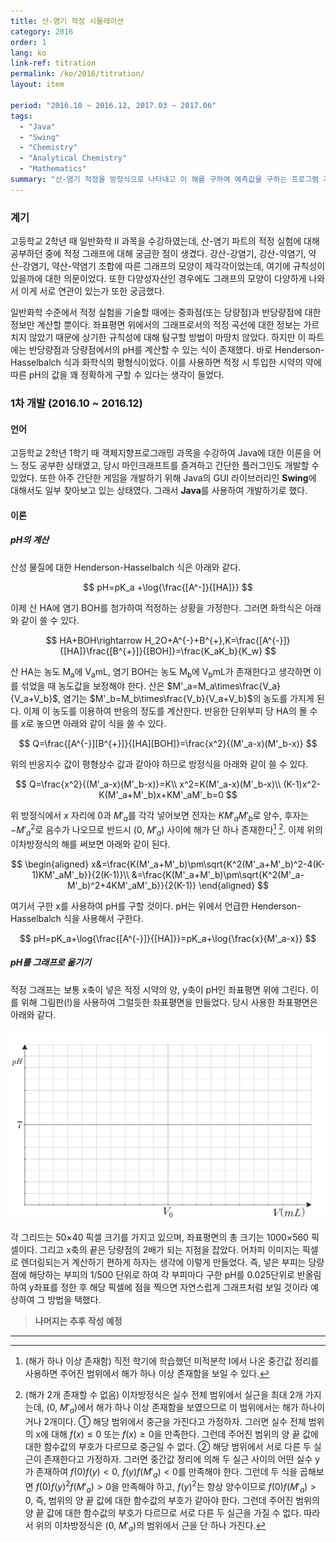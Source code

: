 ```yaml
---
title: 산-염기 적정 시뮬레이션
category: 2016
order: 1
lang: ko
link-ref: titration
permalink: /ko/2016/titration/
layout: item

period: "2016.10 ~ 2016.12, 2017.03 ~ 2017.06"
tags:
  - "Java"
  - "Swing"
  - "Chemistry"
  - "Analytical Chemistry"
  - "Mathematics"
summary: "산-염기 적정을 방정식으로 나타내고 이 해를 구하여 예측값을 구하는 프로그램 개발"
---
```


### 계기

고등학교 2학년 때 일반화학 II 과목을 수강하였는데, 산-염기 파트의 적정 실험에 대해 공부하던 중에 적정 그래프에 대해 궁금한 점이 생겼다. 강산-강염기, 강산-약염기, 약산-강염기, 약산-약염기 조합에 따른 그래프의 모양이 제각각이었는데, 여기에 규칙성이 있을까에 대한 의문이었다. 또한 다양성자산인 경우에도 그래프의 모양이 다양하게 나와서 이게 서로 연관이 있는가 또한 궁금했다.

일반화학 수준에서 적정 실험을 기술할 때에는 중화점(또는 당량점)과 반당량점에 대한 정보만 계산할 뿐이다. 좌표평면 위에서의 그래프로서의 적정 곡선에 대한 정보는 가르치지 않았기 때문에 상기한 규칙성에 대해 탐구할 방법이 마땅치 않았다. 하지만 이 파트에는 반당량점과 당량점에서의 pH를 계산할 수 있는 식이 존재했다. 바로 Henderson-Hasselbalch 식과 화학식의 평형식이었다. 이를 사용하면 적정 시 투입한 시약의 약에 따른 pH의 값을 꽤 정확하게 구할 수 있다는 생각이 들었다.

### 1차 개발 (2016.10 ~ 2016.12)

#### 언어

고등학교 2학년 1학기 때 객체지향프로그래밍 과목을 수강하여 Java에 대한 이론을 어느 정도 공부한 상태였고, 당시 마인크래프트를 즐겨하고 간단한 플러그인도 개발할 수 있었다. 또한 아주 간단한 게임을 개발하기 위해 Java의 GUI 라이브러리인 **Swing**에 대해서도 일부 찾아보고 있는 상태였다. 그래서 **Java**를 사용하여 개발하기로 했다.

#### 이론

##### pH의 계산

산성 물질에 대한 Henderson-Hasselbalch 식은 아래와 같다.

$$
pH=pK_a +\log{\frac{[A^-]}{[HA]}}
$$

이제 산 HA에 염기 BOH를 첨가하여 적정하는 상황을 가정한다. 그러면 화학식은 아래와 같이 쓸 수 있다.

$$
HA+BOH\rightarrow H_2O+A^{-}+B^{+},K=\frac{[A^{-}]}{[HA]}\frac{[B^{+}]}{[BOH]}=\frac{K_aK_b}{K_w}
$$

산 HA는 농도 M<sub>a</sub>에 V<sub>a</sub>mL, 염기 BOH는 농도 M<sub>b</sub>에 V<sub>b</sub>mL가 존재한다고 생각하면 이를 섞었을 때 농도값을 보정해야 한다. 산은 $M'_a=M_a\times\frac{V_a}{V_a+V_b}$, 염기는 $M'_b=M_b\times\frac{V_b}{V_a+V_b}$의 농도를 가지게 된다. 이제 이 농도를 이용하여 반응의 정도를 계산한다. 반응한 단위부피 당 HA의 몰 수를 $x$로 놓으면 아래와 같이 식을 쓸 수 있다.

$$
Q=\frac{[A^{-}][B^{+}]}{[HA][BOH]}=\frac{x^2}{(M'_a-x)(M'_b-x)}
$$

위의 반응지수 값이 평형상수 값과 같아야 하므로 방정식을 아래와 같이 쓸 수 있다.

$$
Q=\frac{x^2}{(M'_a-x)(M'_b-x)}=K\\
x^2=K(M'_a-x)(M'_b-x)\\
(K-1)x^2-K(M'_a+M'_b)x+KM'_aM'_b=0
$$

위 방정식에서 $x$ 자리에 0과 $M'_a$를 각각 넣어보면 전자는 $KM'_aM'_b$로 양수, 후자는 $-{M'_a}^{2}$로 음수가 나오므로 반드시 (0, $M'_a$) 사이에 해가 단 하나 존재한다[^1] [^2]. 이제 위의 이차방정식의 해를 써보면 아래와 같이 된다.

$$
\begin{aligned}
x&=\frac{K(M'_a+M'_b)\pm\sqrt{K^2(M'_a+M'_b)^2-4(K-1)KM'_aM'_b}}{2(K-1)}\\
&=\frac{K(M'_a+M'_b)\pm\sqrt{K^2(M'_a-M'_b)^2+4KM'_aM'_b}}{2(K-1)}
\end{aligned}
$$

여기서 구한 x를 사용하여 pH를 구할 것이다. pH는 위에서 언급한 Henderson-Hasselbalch 식을 사용해서 구한다.

$$
pH=pK_a+\log{\frac{[A^{-}]}{[HA]}}=pK_a+\log{\frac{x}{M'_a-x}}
$$

##### pH를 그래프로 옮기기

적정 그래프는 보통 x축이 넣은 적정 시약의 양, y축이 pH인 좌표평면 위에 그린다. 이를 위해 그림판(!)을 사용하여 그럴듯한 좌표평면을 만들었다. 당시 사용한 좌표평면은 아래와 같다.

![1가산用 좌표평면](./graph.png)

각 그리드는 50×40 픽셀 크기를 가지고 있으며, 좌표평면의 총 크기는 1000×560 픽셀이다. 그리고 x축의 끝은 당량점의 2배가 되는 지점을 잡았다. 어차피 이미지는 픽셀로 렌더링되는거 계산하기 편하게 하자는 생각에 이렇게 만들었다. 즉, 넣은 부피는 당량점에 해당하는 부피의 1/500 단위로 하여 각 부피마다 구한 pH를 0.025단위로 반올림하여 y좌표를 정한 후 해당 픽셀에 점을 찍으면 자연스럽게 그래프처럼 보일 것이라 예상하여 그 방법을 택했다.

> **나머지는 추후 작성 예정**

---

[^1]: (해가 하나 이상 존재함) 직전 학기에 학습했던 미적분학 I에서 나온 중간값 정리를 사용하면 주어진 범위에서 해가 하나 이상 존재함을 보일 수 있다.
[^2]: (해가 2개 존재할 수 없음) 이차방정식은 실수 전체 범위에서 실근을 최대 2개 가지는데, (0, $M'_a$)에서 해가 하나 이상 존재함을 보였으므로 이 범위에서는 해가 하나이거나 2개이다.
      ① 해당 범위에서 중근을 가진다고 가정하자. 그러면 실수 전체 범위의 x에 대해 $f(x)\le 0$ 또는 $f(x)\ge 0$을 만족한다. 그런데 주어진 범위의 양 끝 값에 대한 함수값의 부호가 다르므로 중근일 수 없다.
      ② 해당 범위에서 서로 다른 두 실근이 존재한다고 가정하자. 그러면 중간값 정리에 의해 두 실근 사이의 어떤 실수 y가 존재하여 $f(0)f(y)<0$, $f(y)f(M'_a)<0$를 만족해야 한다. 그런데 두 식을 곱해보면 $f(0)f(y)^2f(M'_a)>0$을 만족해야 하고, $f(y)^2$는 항상 양수이므로 $f(0)f(M'_a)>0$, 즉, 범위의 양 끝 값에 대한 함수값의 부호가 같아야 한다. 그런데 주어진 범위의 양 끝 값에 대한 함수값의 부호가 다르므로 서로 다른 두 실근을 가질 수 없다.
      따라서 위의 이차방정식은 (0, $M'_a$)의 범위에서 근을 단 하나 가진다.
